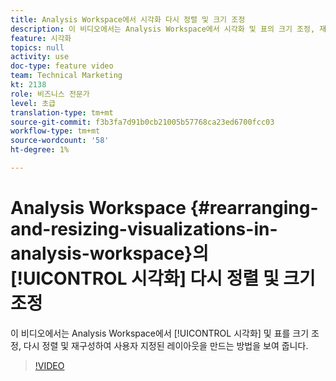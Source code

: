 ```yaml
---
title: Analysis Workspace에서 시각화 다시 정렬 및 크기 조정
description: 이 비디오에서는 Analysis Workspace에서 시각화 및 표의 크기 조정, 재배치 및 재구성하여 사용자 지정된 레이아웃을 만드는 방법을 보여줍니다.
feature: 시각화
topics: null
activity: use
doc-type: feature video
team: Technical Marketing
kt: 2138
role: 비즈니스 전문가
level: 초급
translation-type: tm+mt
source-git-commit: f3b3fa7d91b0cb21005b57768ca23ed6700fcc03
workflow-type: tm+mt
source-wordcount: '58'
ht-degree: 1%

---
```



# Analysis Workspace {#rearranging-and-resizing-visualizations-in-analysis-workspace}의 [!UICONTROL 시각화] 다시 정렬 및 크기 조정

이 비디오에서는 Analysis Workspace에서 [!UICONTROL 시각화] 및 표를 크기 조정, 다시 정렬 및 재구성하여 사용자 지정된 레이아웃을 만드는 방법을 보여 줍니다.

>[!VIDEO](https://video.tv.adobe.com/v/24707/?quality=12)
